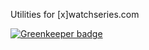 Utilities for [x]watchseries.com


[![Greenkeeper badge](https://badges.greenkeeper.io/AlorelUserscripts/watch-series-helper.svg)](https://greenkeeper.io/)